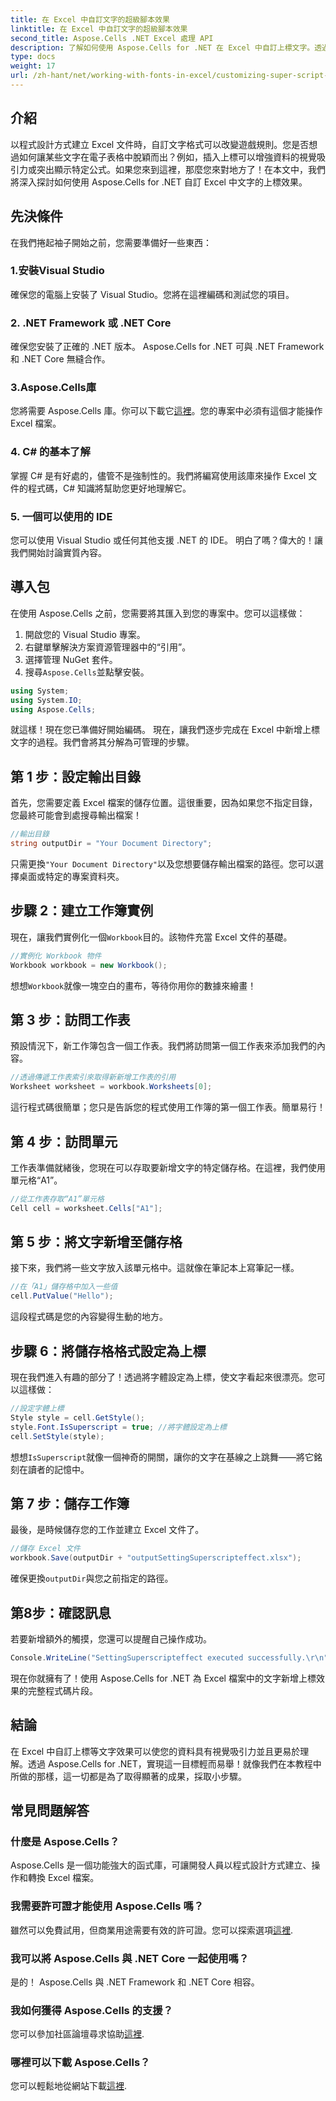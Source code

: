 ```yaml
---
title: 在 Excel 中自訂文字的超級腳本效果
linktitle: 在 Excel 中自訂文字的超級腳本效果
second_title: Aspose.Cells .NET Excel 處理 API
description: 了解如何使用 Aspose.Cells for .NET 在 Excel 中自訂上標文字。透過簡單的步驟增強您的電子表格。
type: docs
weight: 17
url: /zh-hant/net/working-with-fonts-in-excel/customizing-super-script-effect/
---
```

## 介紹
以程式設計方式建立 Excel 文件時，自訂文字格式可以改變遊戲規則。您是否想過如何讓某些文字在電子表格中脫穎而出？例如，插入上標可以增強資料的視覺吸引力或突出顯示特定公式。如果您來到這裡，那麼您來對地方了！在本文中，我們將深入探討如何使用 Aspose.Cells for .NET 自訂 Excel 中文字的上標效果。 
## 先決條件
在我們捲起袖子開始之前，您需要準備好一些東西：
### 1.安裝Visual Studio
確保您的電腦上安裝了 Visual Studio。您將在這裡編碼和測試您的項目。 
### 2. .NET Framework 或 .NET Core
確保您安裝了正確的 .NET 版本。 Aspose.Cells for .NET 可與 .NET Framework 和 .NET Core 無縫合作。
### 3.Aspose.Cells庫
您將需要 Aspose.Cells 庫。你可以下載它[這裡](https://releases.aspose.com/cells/net/)。您的專案中必須有這個才能操作 Excel 檔案。
### 4. C# 的基本了解
掌握 C# 是有好處的，儘管不是強制性的。我們將編寫使用該庫來操作 Excel 文件的程式碼，C# 知識將幫助您更好地理解它。
### 5. 一個可以使用的 IDE
您可以使用 Visual Studio 或任何其他支援 .NET 的 IDE。 
明白了嗎？偉大的！讓我們開始討論實質內容。
## 導入包
在使用 Aspose.Cells 之前，您需要將其匯入到您的專案中。您可以這樣做：
1. 開啟您的 Visual Studio 專案。
2. 右鍵單擊解決方案資源管理器中的“引用”。
3. 選擇管理 NuGet 套件。
4. 搜尋`Aspose.Cells`並點擊安裝。 
```csharp
using System;
using System.IO;
using Aspose.Cells;
```
就這樣！現在您已準備好開始編碼。
現在，讓我們逐步完成在 Excel 中新增上標文字的過程。我們會將其分解為可管理的步驟。
## 第 1 步：設定輸出目錄
首先，您需要定義 Excel 檔案的儲存位置。這很重要，因為如果您不指定目錄，您最終可能會到處搜尋輸出檔案！
```csharp
//輸出目錄
string outputDir = "Your Document Directory";
```
只需更換`"Your Document Directory"`以及您想要儲存輸出檔案的路徑。您可以選擇桌面或特定的專案資料夾。
## 步驟 2：建立工作簿實例
現在，讓我們實例化一個`Workbook`目的。該物件充當 Excel 文件的基礎。
```csharp
//實例化 Workbook 物件
Workbook workbook = new Workbook();
```
想想`Workbook`就像一塊空白的畫布，等待你用你的數據來繪畫！
## 第 3 步：訪問工作表
預設情況下，新工作簿包含一個工作表。我們將訪問第一個工作表來添加我們的內容。
```csharp
//透過傳遞工作表索引來取得新新增工作表的引用
Worksheet worksheet = workbook.Worksheets[0];
```
這行程式碼很簡單；您只是告訴您的程式使用工作簿的第一個工作表。簡單易行！
## 第 4 步：訪問單元
工作表準備就緒後，您現在可以存取要新增文字的特定儲存格。在這裡，我們使用單元格“A1”。
```csharp
//從工作表存取“A1”單元格
Cell cell = worksheet.Cells["A1"];
```
## 第 5 步：將文字新增至儲存格
接下來，我們將一些文字放入該單元格中。這就像在筆記本上寫筆記一樣。
```csharp
//在「A1」儲存格中加入一些值
cell.PutValue("Hello");
```
這段程式碼是您的內容變得生動的地方。 
## 步驟 6：將儲存格格式設定為上標
現在我們進入有趣的部分了！透過將字體設定為上標，使文字看起來很漂亮。您可以這樣做：
```csharp
//設定字體上標
Style style = cell.GetStyle();
style.Font.IsSuperscript = true; //將字體設定為上標
cell.SetStyle(style);
```
想想`IsSuperscript`就像一個神奇的開關，讓你的文字在基線之上跳舞——將它銘刻在讀者的記憶中。
## 第 7 步：儲存工作簿
最後，是時候儲存您的工作並建立 Excel 文件了。 
```csharp
//儲存 Excel 文件
workbook.Save(outputDir + "outputSettingSuperscripteffect.xlsx");
```
確保更換`outputDir`與您之前指定的路徑。 
## 第8步：確認訊息
若要新增額外的觸摸，您還可以提醒自己操作成功。
```csharp
Console.WriteLine("SettingSuperscripteffect executed successfully.\r\n");
```
現在你就擁有了！使用 Aspose.Cells for .NET 為 Excel 檔案中的文字新增上標效果的完整程式碼片段。
## 結論
在 Excel 中自訂上標等文字效果可以使您的資料具有視覺吸引力並且更易於理解。透過 Aspose.Cells for .NET，實現這一目標輕而易舉！就像我們在本教程中所做的那樣，這一切都是為了取得顯著的成果，採取小步驟。
## 常見問題解答
### 什麼是 Aspose.Cells？
Aspose.Cells 是一個功能強大的函式庫，可讓開發人員以程式設計方式建立、操作和轉換 Excel 檔案。
### 我需要許可證才能使用 Aspose.Cells 嗎？
雖然可以免費試用，但商業用途需要有效的許可證。您可以探索選項[這裡](https://purchase.aspose.com/buy).
### 我可以將 Aspose.Cells 與 .NET Core 一起使用嗎？
是的！ Aspose.Cells 與 .NET Framework 和 .NET Core 相容。
### 我如何獲得 Aspose.Cells 的支援？
您可以參加社區論壇尋求協助[這裡](https://forum.aspose.com/c/cells/9).
### 哪裡可以下載 Aspose.Cells？
您可以輕鬆地從網站下載[這裡](https://releases.aspose.com/cells/net/).
